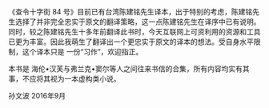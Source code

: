 《查令十字街 84 号》目前已有台湾陈建铭先生译本，出于特别的考虑，陈建铭先生选择了并非完全忠实于原文的翻译策略，这一点陈建铭先生在译序中已有说明。同时，较之陈建铭先生十多年前翻译此书时，今天互联网上可资利用的资源和工具已更为丰富。因此我萌生了翻译出一个更忠实于原文的译本的想法。受自身水平限制，这个译本只是 一份“习作”，欢迎指正。

本书是 海伦•汉芙与弗兰克•窦尔等人之间往来书信的合集，所有内容均实有其事，不应将其视为一本虚构类小说。

孙文波 2016年9月
